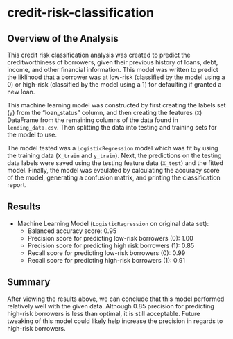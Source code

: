 # credit-risk-classification

## Overview of the Analysis

This credit risk classification analysis was created to predict the creditworthiness of borrowers, given their previous history of loans, debt, income, and other financial information. This model was written to predict the liklihood that a borrower was at low-risk (classified by the model using a 0) or high-risk (classified by the model using a 1) for defaulting if granted a new loan.

This machine learning model was constructed by first creating the labels set (`y`)  from the “loan_status” column, and then creating the features (`X`) DataFrame from the remaining columns of the data found in `lending_data.csv`. Then splitting the data into testing and training sets for the model to use. 

The model tested was a `LogisticRegression` model which was fit by using the training data (`X_train` and `y_train`). Next, the predictions on the testing data labels were saved using the testing feature data (`X_test`) and the fitted model. Finally, the model was evaulated by calculating the accuracy score of the model, generating a confusion matrix, and printing the classification report.

## Results

* Machine Learning Model (`LogisticRegression` on original data set):
  * Balanced accuracy score: 0.95
  * Precision score for predicting low-risk borrowers (0):  1.00
  * Precision score for predicting high risk borrowers (1): 0.85
  * Recall score for predicting low-risk borrowers (0): 0.99 
  * Recall score for predicting high-risk borrowers (1): 0.91


## Summary

After viewing the results above, we can conclude that this model performed relatively well with the given data. Although 0.85 precision for predicting high-risk borrowers is less than optimal, it is still acceptable. Future tweaking of this model could likely help increase the precision in regards to high-risk borrowers.

